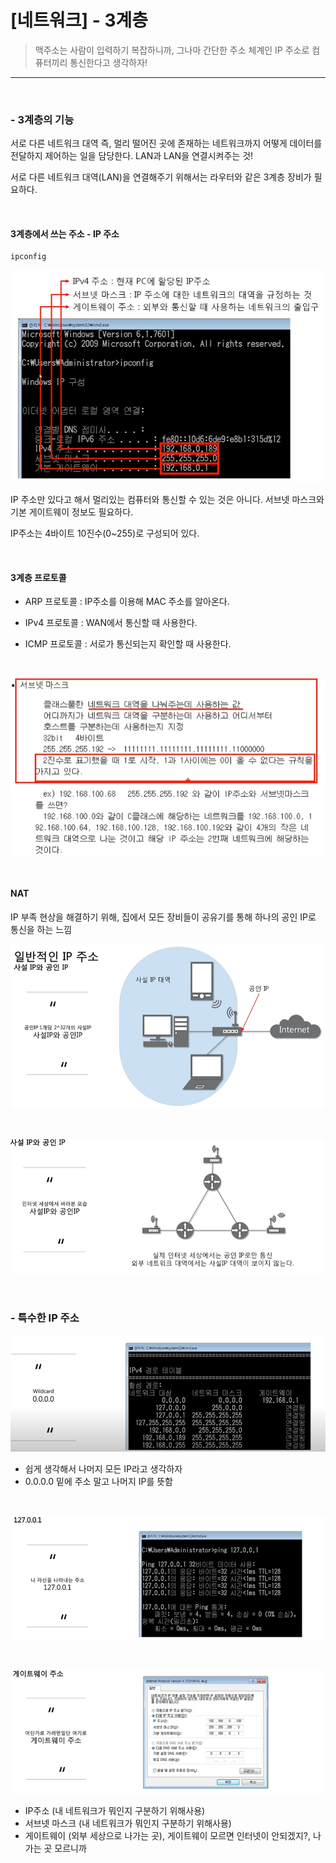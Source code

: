 # [네트워크] - 3계층

> 맥주소는 사람이 입력하기 복잡하니까, 그나마 간단한 주소 체계인 IP 주소로 컴퓨터끼리 통신한다고 생각하자!

<hr>

<br>

### - 3계층의 기능

서로 다른 네트워크 대역 즉, 멀리 떨어진 곳에 존재하는 네트워크까지 어떻게 데이터를 전달하지 제어하는 일을 담당한다. LAN과 LAN을 연결시켜주는 것!

서로 다른 네트워크 대역(LAN)을 연결해주기 위해서는 라우터와 같은 3계층 장비가 필요하다.

<br>

#### 3계층에서 쓰는 주소 - IP 주소

```bash
ipconfig
```

![image-20230112040338482](%5B%EB%84%A4%ED%8A%B8%EC%9B%8C%ED%81%AC%5D%20-%203%EA%B3%84%EC%B8%B5.assets/image-20230112040338482.png)

IP 주소만 있다고 해서 멀리있는 컴퓨터와 통신할 수 있는 것은 아니다. 서브넷 마스크와 기본 게이트웨이 정보도 필요하다.

IP주소는 4바이트 10진수(0~255)로 구성되어 있다.

<BR>

#### 3계층 프로토콜

- ARP 프로토콜 : IP주소를 이용해 MAC 주소를 알아온다.
- IPv4 프로토콜 : WAN에서 통신할 때 사용한다.

- ICMP 프로토콜 : 서로가 통신되는지 확인할 때 사용한다.

 

<br>

![image-20230113021717272](%5B%EB%84%A4%ED%8A%B8%EC%9B%8C%ED%81%AC%5D%20-%203%EA%B3%84%EC%B8%B5.assets/image-20230113021717272.png)



<br>



#### NAT

IP 부족 현상을 해결하기 위해, 집에서 모든 장비들이 공유기를 통해 하나의 공인 IP로 통신을 하는 느낌

![image-20230113022726105](%5B%EB%84%A4%ED%8A%B8%EC%9B%8C%ED%81%AC%5D%20-%203%EA%B3%84%EC%B8%B5.assets/image-20230113022726105.png)

<BR>

![image-20230113023132899](%5B%EB%84%A4%ED%8A%B8%EC%9B%8C%ED%81%AC%5D%20-%203%EA%B3%84%EC%B8%B5.assets/image-20230113023132899.png)

<BR>

### - 특수한 IP 주소

![image-20230113023907310](%5B%EB%84%A4%ED%8A%B8%EC%9B%8C%ED%81%AC%5D%20-%203%EA%B3%84%EC%B8%B5.assets/image-20230113023907310.png)



- 쉽게 생각해서 나머지 모든 IP라고 생각하자
- 0.0.0.0 밑에 주소 말고 나머지 IP를 뜻함

<BR>

![image-20230113023956223](%5B%EB%84%A4%ED%8A%B8%EC%9B%8C%ED%81%AC%5D%20-%203%EA%B3%84%EC%B8%B5.assets/image-20230113023956223.png)

<BR>

![image-20230113024031966](%5B%EB%84%A4%ED%8A%B8%EC%9B%8C%ED%81%AC%5D%20-%203%EA%B3%84%EC%B8%B5.assets/image-20230113024031966.png)

- IP주소 (내 네트워크가 뭐인지 구분하기 위해사용)
- 서브넷 마스크 (내 네트워크가 뭐인지 구분하기 위해사용)
- 게이트웨이 (외부 세상으로 나가는 곳), 게이트웨이 모르면 인터넷이 안되겠지?, 나가는 곳 모르니까
